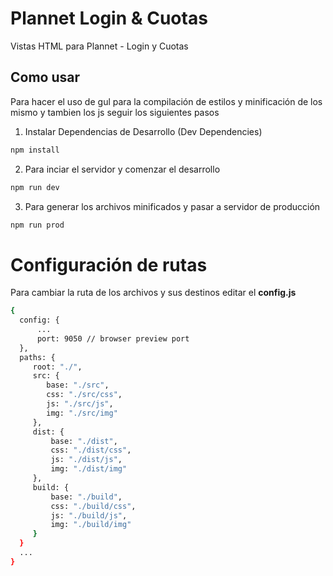 # Plannet Login & Cuotas

Vistas HTML para Plannet - Login y Cuotas

## Como usar

Para hacer el uso de gul para la compilación de estilos y minificación de los mismo y tambien los js seguir los siguientes pasos

1. Instalar Dependencias de Desarrollo (Dev Dependencies)
```sh
npm install
```
2. Para inciar el servidor y comenzar el desarrollo
```sh
npm run dev
```
3. Para generar los archivos minificados y pasar a servidor de producción
```sh
npm run prod 
```

# Configuración de rutas


Para cambiar la ruta de los archivos y sus destinos editar el **config.js**
```sh
{
  config: {
      ...
      port: 9050 // browser preview port
  },
  paths: {
     root: "./",
     src: {
        base: "./src",
        css: "./src/css",
        js: "./src/js",
        img: "./src/img"
     },
     dist: {
         base: "./dist",
         css: "./dist/css",
         js: "./dist/js",
         img: "./dist/img"
     },
     build: {
         base: "./build",
         css: "./build/css",
         js: "./build/js",
         img: "./build/img"
     }
  }
  ...
}
```
